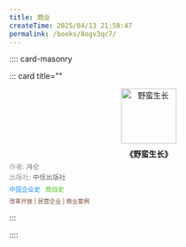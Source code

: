 ```yaml
---
title: 商业
createTime: 2025/04/13 21:58:47
permalink: /books/8ogv3qc7/
---
```


:::: card-masonry

::: card title=""
<div style="text-align: center;">
  <a href="https://book.douban.com/subject/26960573/" 
     target="_blank" 
     rel="noopener noreferrer">
    <img src="/images/n-books-jingguan-4.商业/野蛮生长.jpg" 
         alt="野蛮生长" 
         style="height: 100px; width: auto; max-width: 100%; object-fit: contain;">
  </a>
  <div style="font-weight: bold; margin-top: 8px;">
    《野蛮生长》
  </div>
  <div style="color: #666; font-size: 0.85em; text-align: left; margin-top: 4px;">
    <span style="color: #999;">作者:</span> 冯仑
  </div>
  <div style="color: #666; font-size: 0.85em; text-align: left; margin-top: 2px;">
    <span style="color: #999;">出版社:</span> 中信出版社
  </div>
  <div style=" font-size: 0.8em; margin: 6px 0; text-align: left;">
    <span style="color: #1890ff; padding-right: 6px;">中国企业史</span>
    <span style="color: #52c41a;">商战史</span>
  </div>
  <div style="font-size: 0.75em; color: #7a4b3b; margin-top: 4px; text-align: left;">
    改革开放 | 民营企业 | 商业案例
  </div>
</div>

:::

::::

